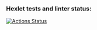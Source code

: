### Hexlet tests and linter status:
[![Actions Status](https://github.com/Tata332/layout-designer-project-56/workflows/hexlet-check/badge.svg)](https://github.com/Tata332/layout-designer-project-56/actions)